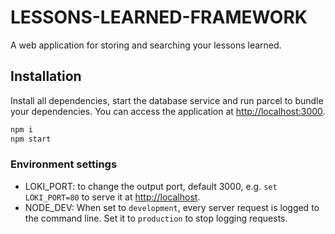 # LESSONS-LEARNED-FRAMEWORK

A web application for storing and searching your lessons learned.

## Installation

Install all dependencies, start the database service and run parcel to bundle your dependencies. You can access the application at [http://localhost:3000](http://localhost:3000).

```bash
npm i
npm start
```

### Environment settings

- LOKI_PORT: to change the output port, default 3000, e.g. `set LOKI_PORT=80` to serve it at [http://localhost](http://localhost).
- NODE_DEV: When set to `development`, every server request is logged to the command line. Set it to `production` to stop logging requests.
